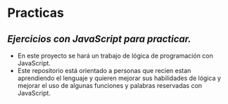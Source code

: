 # Practicas
## **_Ejercicios con JavaScript para practicar._**

- En este proyecto se hará un trabajo de lógica de programación con JavaScript.
- Este repositorio está orientado a personas que recien estan aprendiendo el lenguaje y quieren mejorar sus habilidades de lógica y mejorar el uso de algunas funciones y palabras reservadas con JavaScript. 
